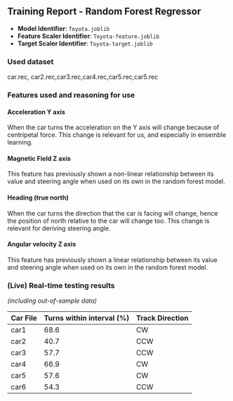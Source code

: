## Training Report - Random Forest Regressor

- **Model Identifier**: `Toyota.joblib`
- **Feature Scaler Identifier**: `Toyota-feature.joblib`
- **Target Scaler Identifier**: `Toyota-target.joblib`

### Used dataset
car.rec, car2.rec,car3.rec,car4.rec,car5.rec,car5.rec

### Features used and reasoning for use
#### Acceleration Y axis
When the car turns the acceleration on the Y axis will change because of centripetal force. This change is relevant for us, and especially in ensemble learning.

#### Magnetic Field Z axis
This feature has previously shown a non-linear relationship between its value and steering angle when used on its own in the random forest model. 

#### Heading (true north)
When the car turns the direction that the car is facing will change, hence the position of north relative to the car will change too. This change is relevant for deriving steering angle.

#### Angular velocity Z axis
This feature has previously shown a linear relationship between its value and steering angle when used on its own in the random forest model.

### (Live) Real-time testing results 
*(including out-of-sample data)*

| Car File | Turns within interval (%) | Track Direction |
|----------|---------------------------|-----------------|
| car1     | 68.6                      | CW              |
| car2     | 40.7                      | CCW             |
| car3     | 57.7                      | CCW             |
| car4     | 66.9                      | CW              |
| car5     | 57.6                      | CW              |
| car6     | 54.3                      | CCW             |

